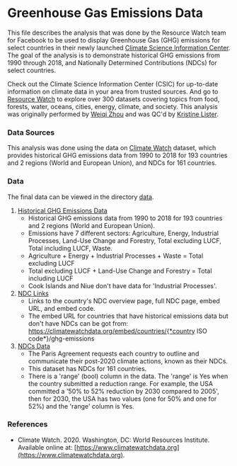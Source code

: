 # Greenhouse Gas Emissions Data
This file describes the analysis that was done by the Resource Watch team for Facebook to be used to display Greenhouse Gas (GHG) emissions for select countries in their newly launched [Climate Science Information Center](https://www.facebook.com/hubs/climate_science_information_center). The goal of the analysis is to demonstrate historical GHG emissions from 1990 through 2018, and Nationally Determined Contributions (NDCs) for select countries. 

Check out the Climate Science Information Center (CSIC) for up-to-date information on climate data in your area from trusted sources. And go to [Resource Watch](https://resourcewatch.org/) to explore over 300 datasets covering topics from food, forests, water, oceans, cities, energy, climate, and society. This analysis was originally performed by [Weiqi Zhou](https://www.wri.org/profile/weiqi-zhou) and was QC'd by [Kristine Lister](https://www.wri.org/profile/kristine-lister).

### Data Sources
This analysis was done using the data on [Climate Watch](https://www.climatewatchdata.org) dataset, which provides historical GHG emissions data from 1990 to 2018 for 193 countries and 2 regions (World and European Union), and NDCs for 161 countries.

### Data
The final data can be viewed in the directory [data](https://github.com/resource-watch/blog-analysis/blob/master/req_020_facebook_ghg_emissions/data/).
1. [Historical GHG Emissions Data](https://github.com/resource-watch/blog-analysis/blob/master/req_020_facebook_ghg_emissions/data/historical_emissions_edit.csv)
    - Historical GHG emissions data from 1990 to 2018 for 193 countries and 2 regions (World and European Union). 
    - Emissions have 7 different sectors: Agriculture, Energy, Industrial Processes, Land-Use Change and Forestry, Total excluding LUCF, Total including LUCF, Waste.
    - Agriculture + Energy + Industrial Processes + Waste = Total excluding LUCF
    - Total excluding LUCF + Land-Use Change and Forestry = Total including LUCF
    - Cook Islands and Niue don't have data for 'Industrial Processes'.
2. [NDC Links](https://github.com/resource-watch/blog-analysis/blob/master/req_020_facebook_ghg_emissions/data/NDC_links_edit.csv)
    - Links to the country's NDC overview page, full NDC page, embed URL, and embed code.
    - The embed URL for countries that have historical emissions data but don't have NDCs can be got from: https://climatewatchdata.org/embed/countries/{*country ISO code*\}/ghg-emissions
3. [NDCs Data](https://github.com/resource-watch/blog-analysis/blob/master/req_020_facebook_ghg_emissions/data/NDC_quantification_edit.csv)
    - The Paris Agreement requests each country to outline and communicate their post-2020 climate actions, known as their NDCs.
    - This dataset has NDCs for 161 countries.
    - There is a 'range' (bool) column in the data. The 'range' is Yes when the country submitted a reduction range. For example, the USA committed a '50% to 52% reduction by 2030 compared to 2005', then for 2030, the USA has two values (one for 50% and one for 52%) and the 'range' column is Yes.

### References
- Climate Watch. 2020. Washington, DC: World Resources Institute. Available online at: [https://www.climatewatchdata.org](https://www.climatewatchdata.org).
